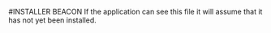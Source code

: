 #INSTALLER BEACON
If the application can see this file it will assume that it has not yet been installed.
